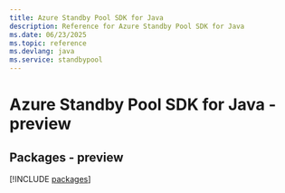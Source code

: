 ```yaml
---
title: Azure Standby Pool SDK for Java
description: Reference for Azure Standby Pool SDK for Java
ms.date: 06/23/2025
ms.topic: reference
ms.devlang: java
ms.service: standbypool
---
```

# Azure Standby Pool SDK for Java - preview
## Packages - preview
[!INCLUDE [packages](standby-pool-index.md)]